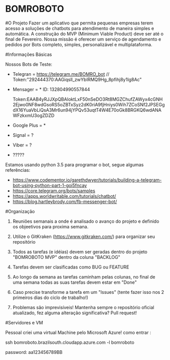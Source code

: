 # BOMROBOTO

#O Projeto
Fazer um aplicativo que permita pequenas empresas terem acesso a soluções de chatbots para atendimento de maneira simples e automática. A construção do MVP (Minimum Viable Product) deve ser até o final de Fevereiro. Nossa missão é oferecer um serviço de agendamento e pedidos por Bots completo, simples, personalizável e multiplataforma. 

#Informações Básicas

Nossos Bots de Teste:

- Telegran = https://telegram.me/BOMRO_bot  // Token:"292444370:AAGiqsll_zwYbIRMQ9Hg_8pfihj8y1Ig8Ac" 
- Mensager = * ID: 132804990557844   

  Token:EAAB4yRJJXpQBAIoktLxF50nSeDO3Rt8MGZChufZAWyx4cGNH2Ejwo0NF8wdGsoRS5oZBTxSyz2dK0riA9fjHniys0Wih7ZCoSNf2JPSEGgdX16YuaVbLiQsA3Mr6un94jYPQv53uqtT4W4E70oGk8BRGKQ6wdANAWFzkxmU3ogZDZD
- Google Plus = *
- Signal = ?
- Viber = ?
- ?????

Estamos usando python 3.5 para programar o bot, segue algumas referências:

 - https://www.codementor.io/garethdwyer/tutorials/building-a-telegram-bot-using-python-part-1-goi5fncay
 - https://core.telegram.org/bots/samples
 - https://apps.worldwritable.com/tutorials/chatbot/ 
 - https://blog.hartleybrody.com/fb-messenger-bot/

#Organização

1) Reuniões semanais a onde é analisado o avanço do projeto e definido os objeetivos para proxima semana.

2) Utilize o GitKraken (https://www.gitkraken.com/) para organizar seu repositório

3) Todos as tarefas (e idéias) devem ser geradas dentro do projeto "BOMROBOTO MVP" dentro da coluna "BACKLOG"

4) Tarefas devem ser clasificadas como BUG ou FEATURE

5) Ao longo da semana as tarefas caminham pelas colunas, no final de uma semana todas as suas tarefas devem estar em "Done"

6) Caso precise transforme a tarefa em um  "Issues" (tente fazer isso nos 2 primeiros dias do ciclo de trabalho!)

7) Problemas são imprevisíveis! Mantenha sempre o repositório oficial atualizado, fez alguma alteração significativa? Pull request!

#Servidores e VM

Pessoal criei uma virtual Machine pelo Microsoft Azure!
como entrar :

ssh bomroboto.brazilsouth.cloudapp.azure.com -l bomroboto

password: aa123456789BB

